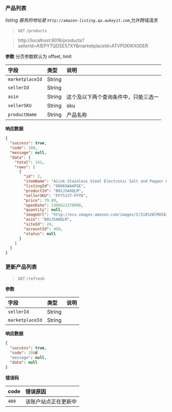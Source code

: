 ### 产品列表

_listing 服务的地址是 `http://amazon-listing.qa.aukeyit.com`_,允许跨域请求

> `GET` `/products`

> http://localhost:9016/products?sellerId=A1EPYTQDSE57XY&marketplaceId=ATVPDKIKX0DER

**参数** 分页参数默认为 offset, limit

| 字段             | 类型    | 说明                              |
|:----------------|:-------|:---------------------------------|
| `marketplaceId` | String |          |
| `sellerId`      | String |                                  |
| `asin`          | String | 这个及以下两个查询条件中，只能三选一  |
| `sellerSKU`     | String | sku                              |
| `productName`   | String | 产品名称                          |

**响应数据**
```json
{
  "success": true,
  "code": 200,
  "message": null,
  "data": {
    "total": 141,
    "rows": [
      {
        "id": 2,
        "itemName": "Aicok Stainless Steel Electronic Salt and Pepper Grinder Set with Adjustable Ceramic Coarseness LED lights (Pack of 2)",
        "listingId": "0606SWAAPGE",
        "productId": "B01JSA8QLM",
        "sellerSKU": "FF75137-FFTD",
        "price": 79.89,
        "openDate": 1496622278000,
        "quantity": null,
        "imageUrl": "http://ecx.images-amazon.com/images/I/518%2BlMU5A3L._SL75_.jpg",
        "asin": "B01JSA8QLM",
        "siteId": 24,
        "accountId": 469,
        "status": null
      }
    ]
  }
}
```

### 更新产品列表
> `GET` `/refresh`

**参数**

| 字段             | 类型    | 说明  |
|:----------------|:-------|:-----|
| `sellerId`      | String |      |
| `marketplaceId` | String |      |

**响应数据**
```json
{
  "success": true,
  "code": 200d
  "message": null,
  "data": null
}
```

**错误码**

| code  | 错误原因            |
|:------|:-------------------|
| `409` | 该账户站点正在更新中  |
